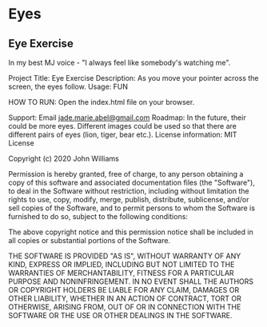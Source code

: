# Eyes

## Eye Exercise

In my best MJ voice - "I always feel like somebody's watching me".

Project Title: Eye Exercise
Description: As you move your pointer across the screen, the eyes follow.
Usage: FUN

HOW TO RUN: Open the index.html file on your browser.

Support: Email jade.marie.abel@gmail.com
Roadmap: In the future, their could be more eyes. Different images could be used so that there are different pairs of eyes (lion, tiger, bear etc.).
License information:
MIT License

Copyright (c) 2020 John Williams

Permission is hereby granted, free of charge, to any person obtaining a copy
of this software and associated documentation files (the "Software"), to deal
in the Software without restriction, including without limitation the rights
to use, copy, modify, merge, publish, distribute, sublicense, and/or sell
copies of the Software, and to permit persons to whom the Software is
furnished to do so, subject to the following conditions:

The above copyright notice and this permission notice shall be included in all
copies or substantial portions of the Software.

THE SOFTWARE IS PROVIDED "AS IS", WITHOUT WARRANTY OF ANY KIND, EXPRESS OR
IMPLIED, INCLUDING BUT NOT LIMITED TO THE WARRANTIES OF MERCHANTABILITY,
FITNESS FOR A PARTICULAR PURPOSE AND NONINFRINGEMENT. IN NO EVENT SHALL THE
AUTHORS OR COPYRIGHT HOLDERS BE LIABLE FOR ANY CLAIM, DAMAGES OR OTHER
LIABILITY, WHETHER IN AN ACTION OF CONTRACT, TORT OR OTHERWISE, ARISING FROM,
OUT OF OR IN CONNECTION WITH THE SOFTWARE OR THE USE OR OTHER DEALINGS IN THE
SOFTWARE.

